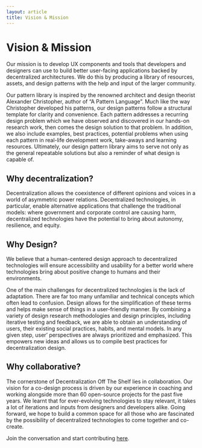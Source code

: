 ```yaml
---
layout: article
title: Vision & Mission
---
```


# Vision & Mission

Our mission is to develop UX components and tools that developers and designers can use to build better user-facing applications backed by decentralized architectures. We do this by producing a library of resources, assets, and design patterns with the help and input of the larger community.

Our pattern library is inspired by the renowned architect and design theorist Alexander Christopher, author of “A Pattern Language”. Much like the way Christopher developed his patterns, our design patterns follow a structural template for clarity and convenience. Each pattern addresses a recurring design problem which we have observed and discovered in our hands-on research work, then comes the design solution to that problem. In addition, we also include examples, best practices, potential problems when using each pattern in real-life development work, take-aways and learning resources. Ultimately, our design pattern library aims to serve not only as the general repeatable solutions but also a reminder of what design is capable of.

## Why decentralization?

Decentralization allows the coexistence of different opinions and voices in a world of asymmetric power relations. Decentralized technologies, in particular, enable alternative applications that challenge the traditional models: where government and corporate control are causing harm, decentralized technologies have the potential to bring about autonomy, resilience, and equity.

## Why Design?

We believe that a human-centered design approach to decentralized technologies will ensure accessibility and usability for a better world where technologies bring about positive change to humans and their environments.

One of the main challenges for decentralized technologies is the lack of adaptation. There are far too many unfamiliar and technical concepts which often lead to confusion. Design allows for the simplification of these terms and helps make sense of things in a user-friendly manner. By combining a variety of design research methodologies and design principles, including iterative testing and feedback, we are able to obtain an understanding of users, their existing social practices, habits, and mental models. In any given step, user’ perspectives are always prioritized and emphasized. This empowers new ideas and allows us to compile best practices for decentralization design.

## Why collaborative?

The cornerstone of Decentralization Off The Shelf lies in collaboration. Our vision for a co-design process is driven by our experience in coaching and working alongside more than 60 open-source projects for the past five years. We learnt that for ever-evolving technologies to stay relevant, it takes a lot of iterations and inputs from designers and developers alike. Going forward, we hope to build a common space for all those who are fascinated by the possibility of decentralized technologies to come together and co-create.

Join the conversation and start contributing [here](/contribute).
